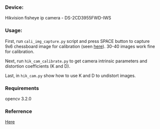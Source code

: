### Device:
Hikvision fisheye ip camera - DS-2CD3955FWD-IWS <br>

### Usage:
First, run `cali_img_capture.py` script and press SPACE button to capture 9x6 chessboard image for calibration (seen [here](http://docs.opencv.org/3.0-beta/modules/calib3d/doc/camera_calibration_and_3d_reconstruction.html#calibratecamera)). 30-40 images work fine for calibration.

Next, run `hik_cam_calibrate.py` to get camera intrinsic parameters and distortion coefficients (K and D).

Last, in `hik_cam.py` show how to use K and D to undistort images.

### Requirements
opencv 3.2.0

### Referrence
[Here](https://github.com/XinningShen/Fisheye_Camera_Calibration/blob/master/GetCameraCalibrationCoefficient.py)
